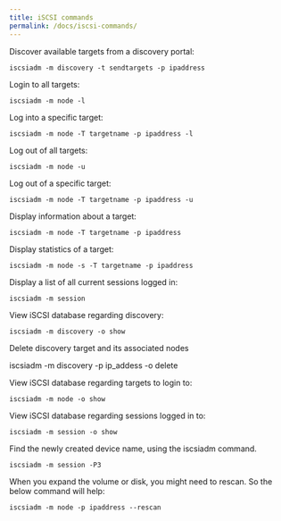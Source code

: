 ```yaml
---
title: iSCSI commands
permalink: /docs/iscsi-commands/
---
```


Discover available targets from a discovery portal:

    iscsiadm -m discovery -t sendtargets -p ipaddress

Login to all targets:

    iscsiadm -m node -l

Log into a specific target:

    iscsiadm -m node -T targetname -p ipaddress -l

Log out of all targets:

    iscsiadm -m node -u

Log out of a specific target:

    iscsiadm -m node -T targetname -p ipaddress -u


Display information about a target:

    iscsiadm -m node -T targetname -p ipaddress


Display statistics of a target:

    iscsiadm -m node -s -T targetname -p ipaddress


Display a list of all current sessions logged in:

    iscsiadm -m session


View iSCSI database regarding discovery:

    iscsiadm -m discovery -o show


Delete discovery target and its associated nodes

   iscsiadm -m discovery -p ip_addess -o delete

View iSCSI database regarding targets to login to:

    iscsiadm -m node -o show


View iSCSI database regarding sessions logged in to:

    iscsiadm -m session -o show


Find the newly created device name, using the iscsiadm command.

    iscsiadm -m session -P3


When you expand the volume or disk, you might need to rescan. So the below command will help:

    iscsiadm -m node -p ipaddress --rescan
